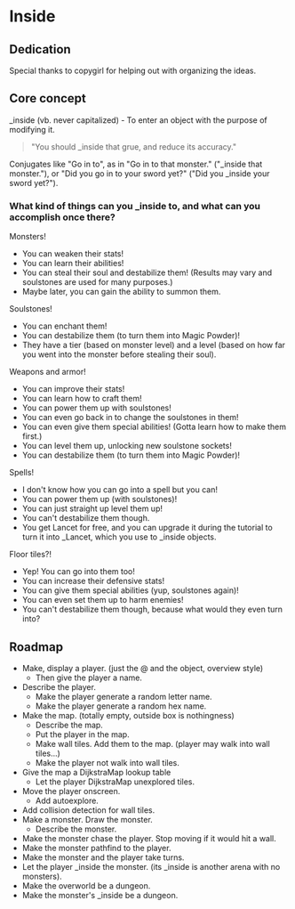 # Inside

## Dedication

Special thanks to copygirl for helping out with organizing the ideas.

## Core concept

_inside (vb. never capitalized) - To enter an object with the purpose of modifying it.

> "You should _inside that grue, and reduce its accuracy."

Conjugates like "Go in to", as in "Go in to that monster." ("_inside that monster."), or "Did you go in to your sword yet?" ("Did you _inside your sword yet?").

### What kind of things can you _inside to, and what can you accomplish once there?

Monsters!

* You can weaken their stats!
* You can learn their abilities!
* You can steal their soul and destabilize them! (Results may vary and soulstones are used for many purposes.)
* Maybe later, you can gain the ability to summon them.

Soulstones!

* You can enchant them!
* You can destabilize them (to turn them into Magic Powder)!
* They have a tier (based on monster level) and a level (based on how far you went into the monster before stealing their soul).

Weapons and armor!

* You can improve their stats!
* You can learn how to craft them!
* You can power them up with soulstones!
* You can even go back in to change the soulstones in them!
* You can even give them special abilities! (Gotta learn how to make them first.)
* You can level them up, unlocking new soulstone sockets!
* You can destabilize them (to turn them into Magic Powder)!

Spells!

* I don't know how you can go into a spell but you can!
* You can power them up (with soulstones)!
* You can just straight up level them up!
* You can't destabilize them though.
* You get Lancet for free, and you can upgrade it during the tutorial to turn it into _Lancet, which you use to _inside objects.

Floor tiles?!

* Yep! You can go into them too!
* You can increase their defensive stats!
* You can give them special abilities (yup, soulstones again)!
* You can even set them up to harm enemies!
* You can't destabilize them though, because what would they even turn into?

## Roadmap

* Make, display a player. (just the @ and the object, overview style)
  * Then give the player a name.
* Describe the player.
  * Make the player generate a random letter name.
  * Make the player generate a random hex name.
* Make the map. (totally empty, outside box is nothingness)
  * Describe the map.
  * Put the player in the map.
  * Make wall tiles. Add them to the map. (player may walk into wall tiles...)
  * Make the player not walk into wall tiles.
* Give the map a DijkstraMap lookup table
  * Let the player DijkstraMap unexplored tiles.
* Move the player onscreen.
  * Add autoexplore.
* Add collision detection for wall tiles.
* Make a monster. Draw the monster.
  * Describe the monster.
* Make the monster chase the player. Stop moving if it would hit a wall.
* Make the monster pathfind to the player.
* Make the monster and the player take turns.
* Let the player _inside the monster. (its _inside is another arena with no monsters).
* Make the overworld be a dungeon.
* Make the monster's _inside be a dungeon.